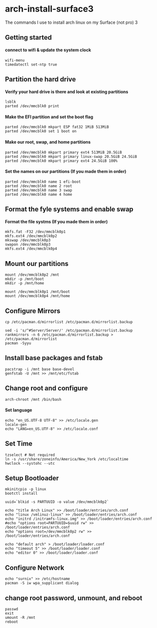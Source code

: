 # arch-install-surface3
The commands I use to install arch linux on my Surface (not pro) 3


## Getting started

#### connect to wifi & update the system clock

```
wifi-menu
timedatectl set-ntp true
```

## Partition the hard drive

#### Verify your hard drive is there and look at existing partitions

```
lsblk
parted /dev/mmcblk0 print
```

#### Make the EFI partition and set the boot flag

```
parted /dev/mmcblk0 mkpart ESP fat32 1MiB 513MiB
parted /dev/mmcblk0 set 1 boot on
```

#### Make our root, swap, and home partitions

```
parted /dev/mmcblk0 mkpart primary ext4 513MiB 20.5GiB
parted /dev/mmcblk0 mkpart primary linux-swap 20.5GiB 24.5GiB
parted /dev/mmcblk0 mkpart primary ext4 24.5GiB 100%
```

#### Set the names on our partitions (If you made them in order)

```
parted /dev/mmcblk0 name 1 efi-boot
parted /dev/mmcblk0 name 2 root
parted /dev/mmcblk0 name 3 swap
parted /dev/mmcblk0 name 4 home
```

## Format the fyle systems and enable swap

#### Format the file systms (If you made them in order)

```
mkfs.fat -F32 /dev/mmcblk0p1
mkfs.ext4 /dev/mmcblk0p2
mkswap /dev/mmcblk0p3
swapon /dev/mmcblk0p3
mkfs.ext4 /dev/mmcblk0p4
```

## Mount our partitions ###

```
mount /dev/mmcblk0p2 /mnt
mkdir -p /mnt/boot
mkdir -p /mnt/home

mount /dev/mmcblk0p1 /mnt/boot
mount /dev/mmcblk0p4 /mnt/home
```

## Configure Mirrors ###

```
cp /etc/pacman.d/mirrorlist /etc/pacman.d/mirrorlist.backup

sed -i 's/^#Server/Server/' /etc/pacman.d/mirrorlist.backup
rankmirrors -n 6 /etc/pacman.d/mirrorlist.backup > /etc/pacman.d/mirrorlist
pacman -Syyu
```

## Install base packages and fstab

```
pacstrap -i /mnt base base-devel
genfstab -U /mnt >> /mnt/etc/fstab
```

## Change root and configure

```
arch-chroot /mnt /bin/bash
```

#### Set language

```
echo "en_US.UTF-8 UTF-8" >> /etc/locale.gen
locale-gen
echo "LANG=en_US.UTF-8" >> /etc/locale.conf
```

## Set Time

```
tzselect # Not required
ln -s /usr/share/zoneinfo/America/New_York /etc/localtime
hwclock --systohc --utc
```

## Setup Bootloader

```
mkinitcpio -p linux
bootctl install

uuid=`blkid -s PARTUUID -o value /dev/mmcblk0p2`

echo "title Arch Linux" >> /boot/loader/entries/arch.conf
echo "linux /vmlinuz-linux" >> /boot/loader/entries/arch.conf
echo "initrd /initramfs-linux.img" >> /boot/loader/entries/arch.conf
#echo "options root=PARTUUID=$uuid rw" >> /boot/loader/entries/arch.conf
echo "options root=/dev/mmcblk0p2 rw" >> /boot/loader/entries/arch.conf

echo "default arch" > /boot/loader/loader.conf
echo "timeout 5" >> /boot/loader/loader.conf
echo "editor 0" >> /boot/loader/loader.conf
```

## Configure Network

```
echo "surnix" >> /etc/hostname
pacman -S iw wpa_supplicant dialog
```

## change root password, unmount, and reboot

```
passwd
exit
umount -R /mnt
reboot
```
